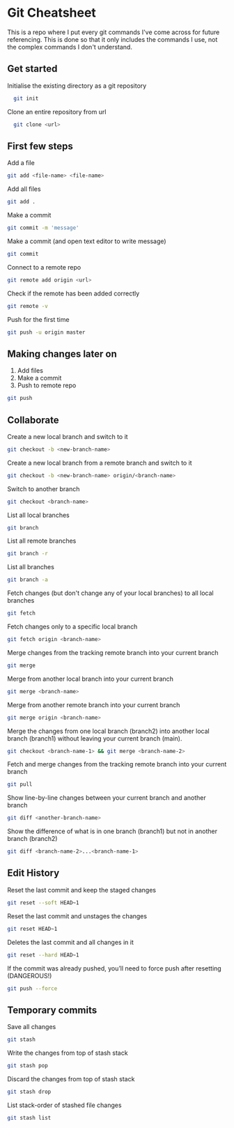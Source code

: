 # Git Cheatsheet

This is a repo where I put every git commands I've come across for future referencing. This is done so that it only includes the commands I use, not the complex commands I don't understand.

## Get started

Initialise the existing directory as a git repository

```bash
  git init
```

Clone an entire repository from url

```bash
  git clone <url>
```

## First few steps

Add a file

```bash
git add <file-name> <file-name>
```

Add all files

```bash
git add .
```

Make a commit

```bash
git commit -m 'message'
```

Make a commit (and open text editor to write message)

```bash
git commit
```

Connect to a remote repo

```bash
git remote add origin <url>
```

Check if the remote has been added correctly

```bash
git remote -v
```

Push for the first time

```bash
git push -u origin master
```

## Making changes later on

1. Add files
2. Make a commit
3. Push to remote repo

```bash
git push
```

## Collaborate

Create a new local branch and switch to it

```bash
git checkout -b <new-branch-name>
```

Create a new local branch from a remote branch and switch to it

```bash
git checkout -b <new-branch-name> origin/<branch-name>
```

Switch to another branch

```bash
git checkout <branch-name>
```

List all local branches

```bash
git branch
```

List all remote branches

```bash
git branch -r
```

List all branches

```bash
git branch -a
```

Fetch changes (but don't change any of your local branches) to all local branches

```bash
git fetch
```

Fetch changes only to a specific local branch

```bash
git fetch origin <branch-name>
```

Merge changes from the tracking remote branch into your current branch

```bash
git merge
```

Merge from another local branch into your current branch

```bash
git merge <branch-name>
```

Merge from another remote branch into your current branch

```bash
git merge origin <branch-name>
```

Merge the changes from one local branch (branch2) into another local branch (branch1) without leaving your current branch (main).

```bash
git checkout <branch-name-1> && git merge <branch-name-2>
```

Fetch and merge changes from the tracking remote branch into your current branch

```bash
git pull
```

Show line-by-line changes between your current branch and another branch

```bash
git diff <another-branch-name>
```

Show the difference of what is in one branch (branch1) but not in another branch (branch2)

```bash
git diff <branch-name-2>...<branch-name-1>
```

## Edit History

Reset the last commit and keep the staged changes

```bash
git reset --soft HEAD~1
```

Reset the last commit and unstages the changes

```bash
git reset HEAD~1
```

Deletes the last commit and all changes in it

```bash
git reset --hard HEAD~1
```

If the commit was already pushed, you’ll need to force push after resetting (DANGEROUS!)

```bash
git push --force
```

## Temporary commits

Save all changes

```bash
git stash
```

Write the changes from top of stash stack

```bash
git stash pop
```

Discard the changes from top of stash stack

```bash
git stash drop
```

List stack-order of stashed file changes

```bash
git stash list
```
